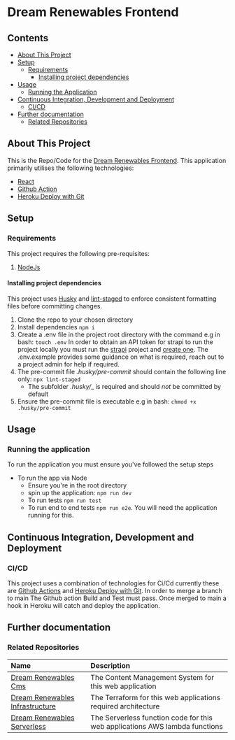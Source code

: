 # Dream Renewables Frontend

## Contents

- [About This Project](#about-this-project)
- [Setup](#setup)
  - [Requirements](#requirements)
    - [Installing project dependencies](#installing-project-dependencies)
- [Usage](#usage)
  - [Running the Application](#running-the-application)
- [Continuous Integration, Development and Deployment](#continuous-integration-development-and-deployment)
  - [CI/CD](#cicd)
- [Further documentation](#further-documentation)
  - [Related Repositories](#related-repositories)

## About This Project

This is the Repo/Code for the [Dream Renewables Frontend](https://dream-renewables-frontend-87a62514598b.herokuapp.com/). This application primarily utilises the following technologies:

- [React](https://react.dev/)
- [Github Action](https://docs.github.com/en/actions)
- [Heroku Deploy with Git](https://devcenter.heroku.com/articles/git)

## Setup

### Requirements

This project requires the following pre-requisites:

1. [NodeJs](https://nodejs.org/en)

#### Installing project dependencies

This project uses [Husky](https://typicode.github.io/husky/) and [lint-staged](https://www.npmjs.com/package/lint-staged/v/12.3.2) to enforce consistent formatting files before committing changes.

1. Clone the repo to your chosen directory
2. Install dependencies `npm i`
3. Create a .env file in the project root directory with the command e.g in bash: `touch .env` In order to obtain an API token for strapi to run the project locally you must run the [strapi](https://github.com/OAMPC/DreamRenewablesCms) project and [create one](https://docs.strapi.io/user-docs/settings/API-tokens). The .env.example provides some guidance on what is required, reach out to a project admin for help if required.
4. The pre-commit file _.husky/pre-commit_ should contain the following line only: `npx lint-staged`
   - The subfolder _.husky/_\_ is required and should _not_ be committed by default
5. Ensure the pre-commit file is executable e.g in bash: `chmod +x .husky/pre-commit`

## Usage

### Running the application

To run the application you must ensure you've followed the setup steps

- To run the app via Node
  - Ensure you're in the root directory
  - spin up the application: `npm run dev`
  - To run tests `npm run test`
  - To run end to end tests `npm run e2e`. You will need the application running for this.

## Continuous Integration, Development and Deployment

### CI/CD

This project uses a combination of technologies for Ci/Cd currently these are [Github Actions](https://docs.github.com/en/actions) and [Heroku Deploy with Git](https://devcenter.heroku.com/articles/git). In order to merge a branch to main The Github action Build and Test must pass. Once merged to main a hook in Heroku will catch and deploy the application.

## Further documentation

### Related Repositories

| Name                                                                                      | Description                                                                 |
| :---------------------------------------------------------------------------------------- | :-------------------------------------------------------------------------- |
| [Dream Renewables Cms](https://github.com/OAMPC/DreamRenewablesCms)                       | The Content Management System for this web application                      |
| [Dream Renewables Infrastructure](https://github.com/OAMPC/DreamRenewablesInfrastructure) | The Terraform for this web applications required architecture               |
| [Dream Renewables Serverless](https://github.com/OAMPC/DreamRenewableServerless)          | The Serverless function code for this web applications AWS lambda functions |
